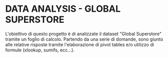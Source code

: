 # DATA ANALYSIS - GLOBAL SUPERSTORE

L'obiettivo di questo progetto è di analizzate il dataset "Global Superstore" tramite un foglio di calcolo. Partendo da una serie di domande, sono giunto alle relative risposte tramite l'elaborazione di pivot tables e/o utilizzo di formule (xlookup, sumifs, ecc...).

